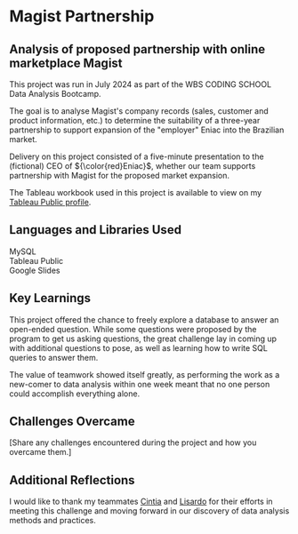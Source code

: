 # Magist Partnership
## Analysis of proposed partnership with online marketplace Magist
This project was run in July 2024 as part of the WBS CODING SCHOOL Data Analysis Bootcamp.

The goal is to analyse Magist's company records (sales, customer and product information, etc.) to determine the suitability of a three-year partnership to support expansion of the "employer" Eniac into the Brazilian market.

Delivery on this project consisted of a five-minute presentation to the (fictional) CEO of ${\color{red}Eniac}$, whether our team supports partnership with Magist for the proposed market expansion.

The Tableau workbook used in this project is available to view on my [Tableau Public profile](https://public.tableau.com/app/profile/christopher.galloway5578/viz/New_Magist/).

## Languages and Libraries Used
MySQL     
Tableau Public      
Google Slides      

## Key Learnings
This project offered the chance to freely explore a database to answer an open-ended question. While some questions were proposed by the program to get us asking questions, the great challenge lay in coming up with additional questions to pose, as well as learning how to write SQL queries to answer them. 

The value of teamwork showed itself greatly, as performing the work as a new-comer to data analysis within one week meant that no one person could accomplish everything alone.

## Challenges Overcame
[Share any challenges encountered during the project and how you overcame them.]
## Additional Reflections
I would like to thank my teammates [Cintia](https://github.com/Cintia0528) and [Lisardo](https://github.com/lisardo-iniesta) for their efforts in meeting this challenge and moving forward in our discovery of data analysis methods and practices.
